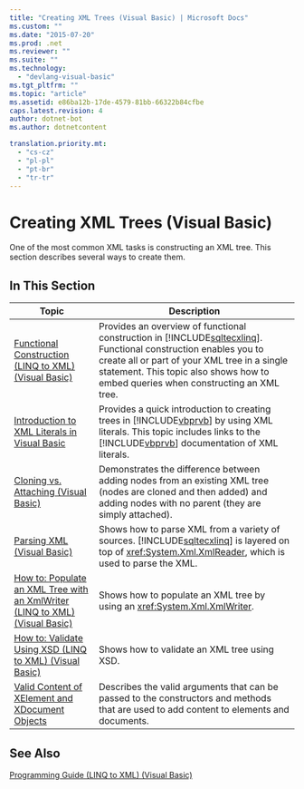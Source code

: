 ```yaml
---
title: "Creating XML Trees (Visual Basic) | Microsoft Docs"
ms.custom: ""
ms.date: "2015-07-20"
ms.prod: .net
ms.reviewer: ""
ms.suite: ""
ms.technology: 
  - "devlang-visual-basic"
ms.tgt_pltfrm: ""
ms.topic: "article"
ms.assetid: e86ba12b-17de-4579-81bb-66322b84cfbe
caps.latest.revision: 4
author: dotnet-bot
ms.author: dotnetcontent

translation.priority.mt: 
  - "cs-cz"
  - "pl-pl"
  - "pt-br"
  - "tr-tr"
---
```

# Creating XML Trees (Visual Basic)
One of the most common XML tasks is constructing an XML tree. This section describes several ways to create them.  
  
## In This Section  
  
|Topic|Description|  
|-----------|-----------------|  
|[Functional Construction (LINQ to XML) (Visual Basic)](../../../../visual-basic/programming-guide/concepts/linq/functional-construction-linq-to-xml.md)|Provides an overview of functional construction in [!INCLUDE[sqltecxlinq](~/includes/sqltecxlinq-md.md)]. Functional construction enables you to create all or part of your XML tree in a single statement. This topic also shows how to embed queries when constructing an XML tree.|  
|[Introduction to XML Literals in Visual Basic](../../../../visual-basic/programming-guide/concepts/linq/introduction-to-xml-literals.md)|Provides a quick introduction to creating trees in [!INCLUDE[vbprvb](~/includes/vbprvb-md.md)] by using XML literals. This topic includes links to the [!INCLUDE[vbprvb](~/includes/vbprvb-md.md)] documentation of XML literals.|  
|[Cloning vs. Attaching (Visual Basic)](../../../../visual-basic/programming-guide/concepts/linq/cloning-vs-attaching.md)|Demonstrates the difference between adding nodes from an existing XML tree (nodes are cloned and then added) and adding nodes with no parent (they are simply attached).|  
|[Parsing XML (Visual Basic)](../../../../visual-basic/programming-guide/concepts/linq/parsing-xml.md)|Shows how to parse XML from a variety of sources. [!INCLUDE[sqltecxlinq](~/includes/sqltecxlinq-md.md)] is layered on top of <xref:System.Xml.XmlReader>, which is used to parse the XML.|  
|[How to: Populate an XML Tree with an XmlWriter (LINQ to XML) (Visual Basic)](../../../../visual-basic/programming-guide/concepts/linq/how-to-populate-an-xml-tree-with-an-xmlwriter-linq-to-xml.md)|Shows how to populate an XML tree by using an <xref:System.Xml.XmlWriter>.|  
|[How to: Validate Using XSD (LINQ to XML) (Visual Basic)](../../../../visual-basic/programming-guide/concepts/linq/how-to-validate-using-xsd-linq-to-xml.md)|Shows how to validate an XML tree using XSD.|  
|[Valid Content of XElement and XDocument Objects](../../../../visual-basic/programming-guide/concepts/linq/valid-content-of-xelement-and-xdocument-objects.md)|Describes the valid arguments that can be passed to the constructors and methods that are used to add content to elements and documents.|  
  
## See Also  
 [Programming Guide (LINQ to XML) (Visual Basic)](../../../../visual-basic/programming-guide/concepts/linq/programming-guide-linq-to-xml.md)